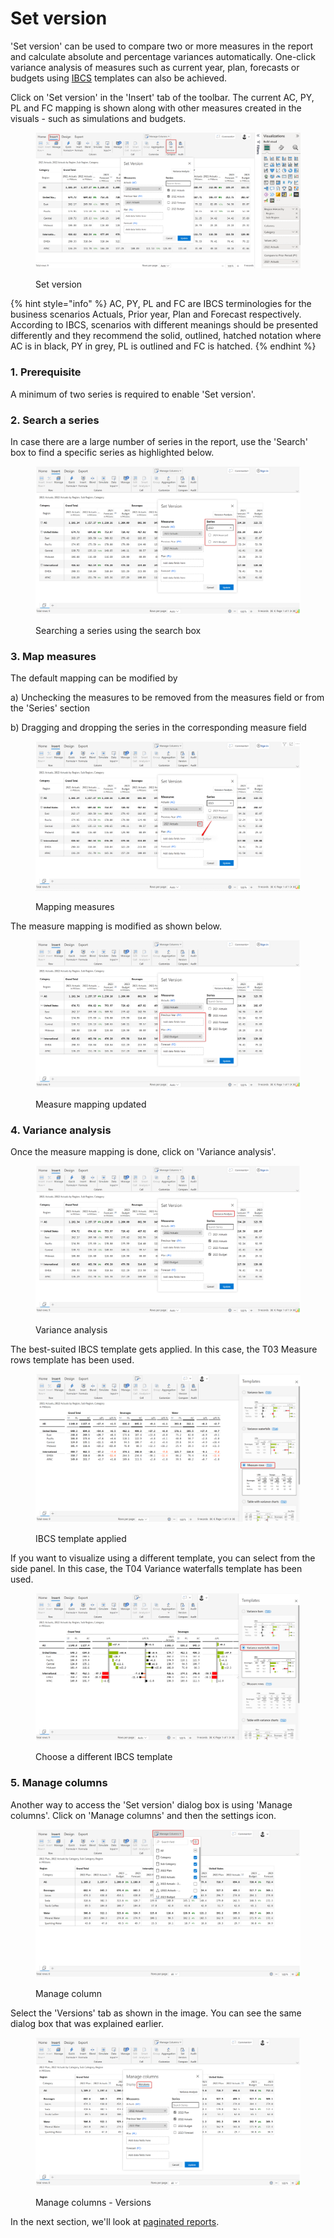# Set version

'Set version' can be used to compare two or more measures in the report and calculate absolute and percentage variances automatically. One-click variance analysis of measures such as current year, plan, forecasts or budgets using [IBCS](https://www.ibcs.com/) templates can also be achieved.

Click on 'Set version' in the 'Insert' tab of the toolbar. The current AC, PY, PL and FC mapping is shown along with other measures created in the visuals - such as simulations and budgets.

<figure><img src="../../.gitbook/assets/4.9.1(3) Set version.png" alt=""><figcaption><p>Set version</p></figcaption></figure>

{% hint style="info" %}
AC, PY, PL and FC are IBCS terminologies for the business scenarios Actuals, Prior year, Plan and Forecast respectively. According to IBCS, scenarios with different meanings should be presented differently and they recommend the solid, outlined, hatched notation​ where AC is in black, PY in grey, PL is outlined and FC is hatched.
{% endhint %}

### 1. Prerequisite

A minimum of two series is required to enable 'Set version'.

### 2. Search a series

In case there are a large number of series in the report, use the 'Search' box to find a specific series as highlighted below.

<figure><img src="../../.gitbook/assets/4.9.4 Set version.png" alt=""><figcaption><p>Searching a series using the search box</p></figcaption></figure>

### 3. Map measures

The default mapping can be modified by&#x20;

a) Unchecking the measures to be removed from the measures field or from the 'Series' section

b) Dragging and dropping the series in the corresponding measure field

<figure><img src="../../.gitbook/assets/4.9.5 Set version.png" alt=""><figcaption><p>Mapping measures</p></figcaption></figure>

The measure mapping is modified as shown below.

<figure><img src="../../.gitbook/assets/4.9.7 Set version.png" alt=""><figcaption><p>Measure mapping updated</p></figcaption></figure>

### 4. Variance analysis

Once the measure mapping is done, click on 'Variance analysis'.&#x20;

<figure><img src="../../.gitbook/assets/4.9.8 Set version.png" alt=""><figcaption><p>Variance analysis</p></figcaption></figure>

The best-suited IBCS template gets applied. In this case, the T03 Measure rows template has been used.&#x20;

<figure><img src="../../.gitbook/assets/4.9.10 Set version.png" alt=""><figcaption><p>IBCS template applied</p></figcaption></figure>

If you want to visualize using a different template, you can select from the side panel. In this case, the T04 Variance waterfalls template has been used.

<figure><img src="../../.gitbook/assets/4.9.11 Set version.png" alt=""><figcaption><p>Choose a different IBCS template</p></figcaption></figure>

### 5. Manage columns

Another way to access the 'Set version' dialog box is using 'Manage columns'. Click on 'Manage columns' and then the settings icon.

<figure><img src="../../.gitbook/assets/4.9.12 Set version.png" alt=""><figcaption><p>Manage column</p></figcaption></figure>

Select the 'Versions' tab as shown in the image. You can see the same dialog box that was explained earlier.

<figure><img src="../../.gitbook/assets/4.9.13 Set version.png" alt=""><figcaption><p>Manage columns - Versions</p></figcaption></figure>

In the next section, we'll look at [paginated reports](../8.-paginated-reporting/).
